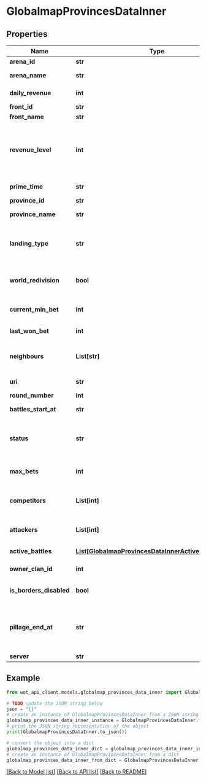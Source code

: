 # GlobalmapProvincesDataInner


## Properties

Name | Type | Description | Notes
------------ | ------------- | ------------- | -------------
**arena_id** | **str** | Map ID | 
**arena_name** | **str** | Localized map name | 
**daily_revenue** | **int** | Daily income | 
**front_id** | **str** | Front ID | 
**front_name** | **str** | Front name | 
**revenue_level** | **int** | Income level from 0 to 11. 0 value means that income was not raised. | 
**prime_time** | **str** | Prime Time in UTC | 
**province_id** | **str** | Province ID | 
**province_name** | **str** | Province name | 
**landing_type** | **str** | Landing type: auction, tournament or null | 
**world_redivision** | **bool** | Indicates if Repartition of the World is active | 
**current_min_bet** | **int** | Current minimum bid | 
**last_won_bet** | **int** | Last winning bid | 
**neighbours** | **List[str]** | List of adjacent provinces&#39; IDs | 
**uri** | **str** | Relative link to province | 
**round_number** | **int** | Round | 
**battles_start_at** | **str** | Battles start time in UTC | 
**status** | **str** | Tournament status: STARTED, FINISHED or null | 
**max_bets** | **int** | Maximum number of bids | 
**competitors** | **List[int]** | List of IDs of participating clans | 
**attackers** | **List[int]** | List of IDs of attacking clans | 
**active_battles** | [**List[GlobalmapProvincesDataInnerActiveBattlesInner]**](GlobalmapProvincesDataInnerActiveBattlesInner.md) | Current battles | 
**owner_clan_id** | **int** | Owning clan ID | 
**is_borders_disabled** | **bool** | Province borders are closed | 
**pillage_end_at** | **str** | Date when province will restore its revenue after ransack | 
**server** | **str** | Server ID | 

## Example

```python
from wot_api_client.models.globalmap_provinces_data_inner import GlobalmapProvincesDataInner

# TODO update the JSON string below
json = "{}"
# create an instance of GlobalmapProvincesDataInner from a JSON string
globalmap_provinces_data_inner_instance = GlobalmapProvincesDataInner.from_json(json)
# print the JSON string representation of the object
print(GlobalmapProvincesDataInner.to_json())

# convert the object into a dict
globalmap_provinces_data_inner_dict = globalmap_provinces_data_inner_instance.to_dict()
# create an instance of GlobalmapProvincesDataInner from a dict
globalmap_provinces_data_inner_from_dict = GlobalmapProvincesDataInner.from_dict(globalmap_provinces_data_inner_dict)
```
[[Back to Model list]](../README.md#documentation-for-models) [[Back to API list]](../README.md#documentation-for-api-endpoints) [[Back to README]](../README.md)


